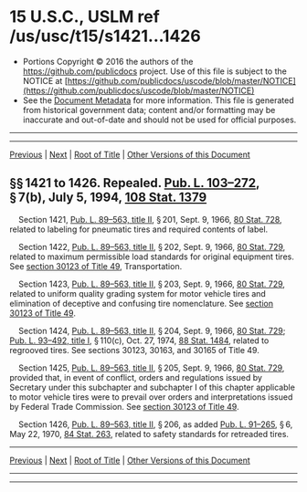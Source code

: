 ---
---

# 15 U.S.C., USLM ref /us/usc/t15/s1421...1426

* Portions Copyright © 2016 the authors of the https://github.com/publicdocs project.
  Use of this file is subject to the NOTICE at [https://github.com/publicdocs/uscode/blob/master/NOTICE](https://github.com/publicdocs/uscode/blob/master/NOTICE)
* See the [Document Metadata](././../../../../..//README.md) for more information.
  This file is generated from historical government data; content and/or formatting may be inaccurate and out-of-date and should not be used for official purposes.

----------
----------

[Previous](./../../../../..//us/usc/t15/ch38/schII/m__us_usc_t15_ch38_schII.md) | [Next](./../../../../..//us/usc/t15/ch38/schIII/m__us_usc_t15_ch38_schIII.md) | [Root of Title](./../../../../../) | [Other Versions of this Document](https://publicdocs.github.io/go/links?ns=uslm&ref=%2Fus%2Fusc%2Ft15%2Fs1421...1426)

## §§ 1421 to 1426. Repealed. [Pub. L. 103–272][/us/pl/103/272], § 7(b), July 5, 1994, [108 Stat. 1379][/us/stat/108/1379]

    Section 1421, [Pub. L. 89–563, title II][/us/pl/89/563/tII], § 201, Sept. 9, 1966, [80 Stat. 728][/us/stat/80/728], related to labeling for pneumatic tires and required contents of label.

    Section 1422, [Pub. L. 89–563, title II][/us/pl/89/563/tII], § 202, Sept. 9, 1966, [80 Stat. 729][/us/stat/80/729], related to maximum permissible load standards for original equipment tires. See [section 30123 of Title 49][/us/usc/t49/s30123], Transportation.

    Section 1423, [Pub. L. 89–563, title II][/us/pl/89/563/tII], § 203, Sept. 9, 1966, [80 Stat. 729][/us/stat/80/729], related to uniform quality grading system for motor vehicle tires and elimination of deceptive and confusing tire nomenclature. See [section 30123 of Title 49][/us/usc/t49/s30123].

    Section 1424, [Pub. L. 89–563, title II][/us/pl/89/563/tII], § 204, Sept. 9, 1966, [80 Stat. 729][/us/stat/80/729]; [Pub. L. 93–492, title I][/us/pl/93/492/tI], § 110(c), Oct. 27, 1974, [88 Stat. 1484][/us/stat/88/1484], related to regrooved tires. See sections 30123, 30163, and 30165 of Title 49.

    Section 1425, [Pub. L. 89–563, title II][/us/pl/89/563/tII], § 205, Sept. 9, 1966, [80 Stat. 729][/us/stat/80/729], provided that, in event of conflict, orders and regulations issued by Secretary under this subchapter and subchapter I of this chapter applicable to motor vehicle tires were to prevail over orders and interpretations issued by Federal Trade Commission. See [section 30123 of Title 49][/us/usc/t49/s30123].

    Section 1426, [Pub. L. 89–563, title II][/us/pl/89/563/tII], § 206, as added [Pub. L. 91–265][/us/pl/91/265], § 6, May 22, 1970, [84 Stat. 263][/us/stat/84/263], related to safety standards for retreaded tires.

----------

[Previous](./../../../../..//us/usc/t15/ch38/schII/m__us_usc_t15_ch38_schII.md) | [Next](./../../../../..//us/usc/t15/ch38/schIII/m__us_usc_t15_ch38_schIII.md) | [Root of Title](./../../../../../) | [Other Versions of this Document](https://publicdocs.github.io/go/links?ns=uslm&ref=%2Fus%2Fusc%2Ft15%2Fs1421...1426)

----------
----------

[/us/pl/103/272]: https://publicdocs.github.io/go/links?ns=uslm&ref=%2Fus%2Fpl%2F103%2F272
[/us/stat/108/1379]: https://publicdocs.github.io/go/links?ns=uslm&ref=%2Fus%2Fstat%2F108%2F1379
[/us/pl/89/563/tII]: https://publicdocs.github.io/go/links?ns=uslm&ref=%2Fus%2Fpl%2F89%2F563%2FtII
[/us/stat/80/728]: https://publicdocs.github.io/go/links?ns=uslm&ref=%2Fus%2Fstat%2F80%2F728
[/us/pl/89/563/tII]: https://publicdocs.github.io/go/links?ns=uslm&ref=%2Fus%2Fpl%2F89%2F563%2FtII
[/us/stat/80/729]: https://publicdocs.github.io/go/links?ns=uslm&ref=%2Fus%2Fstat%2F80%2F729
[/us/usc/t49/s30123]: https://publicdocs.github.io/go/links?ns=uslm&ref=%2Fus%2Fusc%2Ft49%2Fs30123
[/us/pl/89/563/tII]: https://publicdocs.github.io/go/links?ns=uslm&ref=%2Fus%2Fpl%2F89%2F563%2FtII
[/us/stat/80/729]: https://publicdocs.github.io/go/links?ns=uslm&ref=%2Fus%2Fstat%2F80%2F729
[/us/usc/t49/s30123]: https://publicdocs.github.io/go/links?ns=uslm&ref=%2Fus%2Fusc%2Ft49%2Fs30123
[/us/pl/89/563/tII]: https://publicdocs.github.io/go/links?ns=uslm&ref=%2Fus%2Fpl%2F89%2F563%2FtII
[/us/stat/80/729]: https://publicdocs.github.io/go/links?ns=uslm&ref=%2Fus%2Fstat%2F80%2F729
[/us/pl/93/492/tI]: https://publicdocs.github.io/go/links?ns=uslm&ref=%2Fus%2Fpl%2F93%2F492%2FtI
[/us/stat/88/1484]: https://publicdocs.github.io/go/links?ns=uslm&ref=%2Fus%2Fstat%2F88%2F1484
[/us/pl/89/563/tII]: https://publicdocs.github.io/go/links?ns=uslm&ref=%2Fus%2Fpl%2F89%2F563%2FtII
[/us/stat/80/729]: https://publicdocs.github.io/go/links?ns=uslm&ref=%2Fus%2Fstat%2F80%2F729
[/us/usc/t49/s30123]: https://publicdocs.github.io/go/links?ns=uslm&ref=%2Fus%2Fusc%2Ft49%2Fs30123
[/us/pl/89/563/tII]: https://publicdocs.github.io/go/links?ns=uslm&ref=%2Fus%2Fpl%2F89%2F563%2FtII
[/us/pl/91/265]: https://publicdocs.github.io/go/links?ns=uslm&ref=%2Fus%2Fpl%2F91%2F265
[/us/stat/84/263]: https://publicdocs.github.io/go/links?ns=uslm&ref=%2Fus%2Fstat%2F84%2F263


